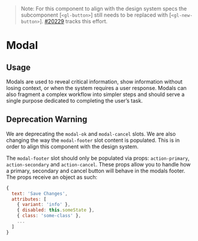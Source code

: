 > Note: For this component to align with the design system specs the subcomponent [`<gl-button>`] still needs to be replaced with [`<gl-new-button>`]. [#20229](https://gitlab.com/gitlab-org/gitlab/issues/202209) tracks this effort.

# Modal

<!-- STORY -->
## Usage
Modals are used to reveal critical information, show information without losing context, or when the system requires a user response. Modals can also fragment a complex workflow into simpler steps and should serve a single purpose dedicated to completing the user’s task.

## Deprecation Warning
We are deprecating the `modal-ok` and `modal-cancel` slots. We are also changing the way the `modal-footer` slot content is populated. This is in order to align this component with the design system.

The `modal-footer` slot should only be populated via props: `action-primary`, `action-secondary` and `action-cancel`. These props allow you to handle how a primary, secondary and cancel button will behave in the modals footer. The props receive an object as such:
~~~js
{
  text: 'Save Changes',
  attributes: [
    { variant: 'info' },
    { disabled: this.someState },
    { class: 'some-class' },
    ...
  ]
}
~~~
